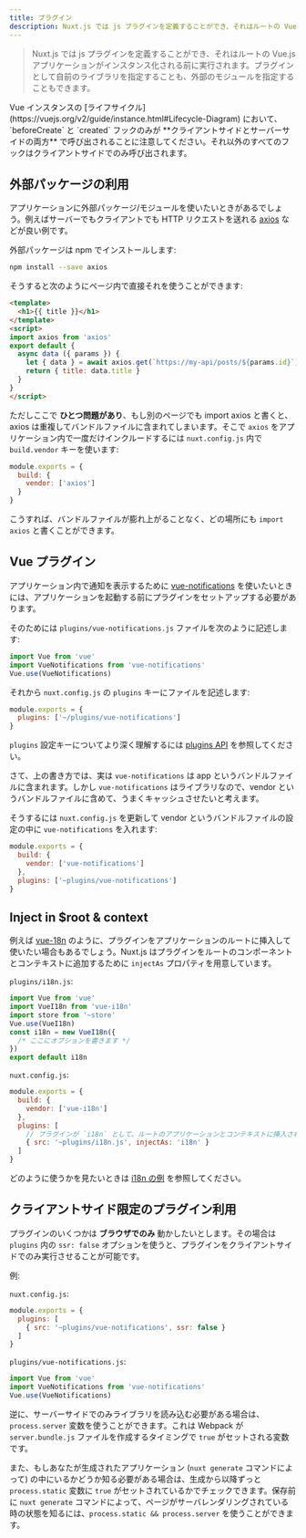 ```yaml
---
title: プラグイン
description: Nuxt.js では js プラグインを定義することができ、それはルートの Vue.js アプリケーションがインスタンス化される前に実行されます。プラグインとして自前のライブラリを指定することも、外部のモジュールを指定することもできます。
---
```


> Nuxt.js では js プラグインを定義することができ、それはルートの Vue.js アプリケーションがインスタンス化される前に実行されます。プラグインとして自前のライブラリを指定することも、外部のモジュールを指定することもできます。


<div class="Alert">Vue インスタンスの [ライフサイクル](https://vuejs.org/v2/guide/instance.html#Lifecycle-Diagram) において、`beforeCreate` と `created` フックのみが **クライアントサイドとサーバーサイドの両方** で呼び出されることに注意してください。それ以外のすべてのフックはクライアントサイドでのみ呼び出されます。</div>


## 外部パッケージの利用

アプリケーションに外部パッケージ/モジュールを使いたいときがあるでしょう。例えばサーバーでもクライアントでも HTTP リクエストを送れる [axios](https://github.com/mzabriskie/axios) などが良い例です。

外部パッケージは npm でインストールします:

```bash
npm install --save axios
```

そうすると次のようにページ内で直接それを使うことができます:

```html
<template>
  <h1>{{ title }}</h1>
</template>
<script>
import axios from 'axios'
export default {
  async data ({ params }) {
    let { data } = await axios.get(`https://my-api/posts/${params.id}`)
    return { title: data.title }
  }
}
</script>
```

ただしここで **ひとつ問題があり**、もし別のページでも import axios と書くと、axios は重複してバンドルファイルに含まれてしまいます。そこで `axios` をアプリケーション内で一度だけインクルードするには `nuxt.config.js` 内で `build.vendor` キーを使います:

```js
module.exports = {
  build: {
    vendor: ['axios']
  }
}
```

こうすれば、バンドルファイルが膨れ上がることなく、どの場所にも `import axios` と書くことができます。

## Vue プラグイン

アプリケーション内で通知を表示するために [vue-notifications](https://github.com/se-panfilov/vue-notifications) を使いたいときには、アプリケーションを起動する前にプラグインをセットアップする必要があります。

そのためには `plugins/vue-notifications.js` ファイルを次のように記述します:

```js
import Vue from 'vue'
import VueNotifications from 'vue-notifications'
Vue.use(VueNotifications)
```

それから `nuxt.config.js` の `plugins` キーにファイルを記述します:

```js
module.exports = {
  plugins: ['~/plugins/vue-notifications']
}
```

`plugins` 設定キーについてより深く理解するには [plugins API](/api/configuration-plugins) を参照してください。

さて、上の書き方では、実は `vue-notifications` は app というバンドルファイルに含まれます。しかし `vue-notifications` はライブラリなので、vendor というバンドルファイルに含めて、うまくキャッシュさせたいと考えます。

そうするには `nuxt.config.js` を更新して vendor というバンドルファイルの設定の中に `vue-notifications` を入れます:

```js
module.exports = {
  build: {
    vendor: ['vue-notifications']
  },
  plugins: ['~plugins/vue-notifications']
}
```

## Inject in $root & context

例えば [vue-18n](https://github.com/kazupon/vue-i18n) のように、プラグインをアプリケーションのルートに挿入して使いたい場合もあるでしょう。Nuxt.js はプラグインをルートのコンポーネントとコンテキストに追加するために `injectAs` プロパティを用意しています。

`plugins/i18n.js`:

```js
import Vue from 'vue'
import VueI18n from 'vue-i18n'
import store from '~store'
Vue.use(VueI18n)
const i18n = new VueI18n({
  /* ここにオプションを書きます */
})
export default i18n
```

`nuxt.config.js`:

```js
module.exports = {
  build: {
    vendor: ['vue-i18n']
  },
  plugins: [
    // プラグインが `i18n` として、ルートのアプリケーションとコンテキストに挿入されます 
    { src: '~plugins/i18n.js', injectAs: 'i18n' }
  ]
}
```

どのように使うかを見たいときは [i18n の例](/examples/i18n) を参照してください。

## クライアントサイド限定のプラグイン利用

プラグインのいくつかは **ブラウザでのみ** 動かしたいとします。その場合は `plugins` 内の `ssr: false` オプションを使うと、プラグインをクライアントサイドでのみ実行させることが可能です。

例:

`nuxt.config.js`:

```js
module.exports = {
  plugins: [
    { src: '~plugins/vue-notifications', ssr: false }
  ]
}
```

`plugins/vue-notifications.js`:

```js
import Vue from 'vue'
import VueNotifications from 'vue-notifications'
Vue.use(VueNotifications)
```

逆に、サーバーサイドでのみライブラリを読み込む必要がある場合は、`process.server` 変数を使うことができます。これは Webpack が `server.bundle.js` ファイルを作成するタイミングで `true` がセットされる変数です。

また、もしあなたが生成されたアプリケーション (`nuxt generate` コマンドによって) の中にいるかどうか知る必要がある場合は、生成から以降ずっと `process.static` 変数に `true` がセットされているかでチェックできます。保存前に `nuxt generate` コマンドによって、ページがサーバレンダリングされている時の状態を知るには、`process.static && process.server` を使うことができます。
